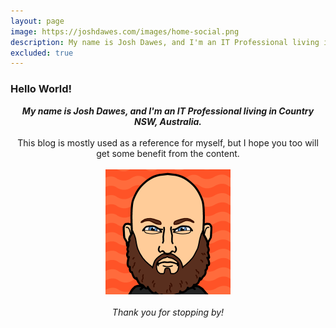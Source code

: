 ```yaml
---
layout: page
image: https://joshdawes.com/images/home-social.png
description: My name is Josh Dawes, and I'm an IT Professional living in Country NSW, Australia.
excluded: true
---
```

<h3>Hello World!</h3>
  
<div align="center">
<strong><i>My name is Josh Dawes, and I'm an IT Professional living in Country NSW, Australia.</i></strong>
<br>
<br>
This blog is mostly used as a reference for myself, but I hope you too will get some benefit from the content.
<br>
<div align="center">
<br>
<img src="/images/home.png" width="200px"/>
</div>
<br><i>Thank you for stopping by!</i></div>


